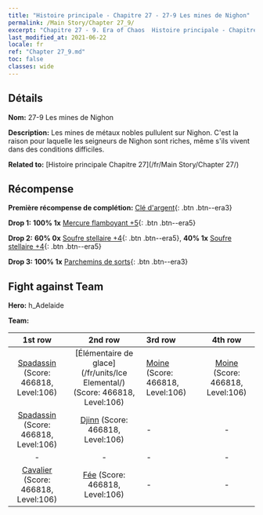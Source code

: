 ```yaml
---
title: "Histoire principale - Chapitre 27 - 27-9 Les mines de Nighon"
permalink: /Main Story/Chapter 27_9/
excerpt: "Chapitre 27 - 9. Era of Chaos  Histoire principale - Chapitre 27_9. 27-9 Les mines de Nighon"
last_modified_at: 2021-06-22
locale: fr
ref: "Chapter 27_9.md"
toc: false
classes: wide
---
```


## Détails

 **Nom:** 27-9 Les mines de Nighon

 **Description:** Les mines de métaux nobles pullulent sur Nighon. C'est la raison pour laquelle les seigneurs de Nighon sont riches, même s'ils vivent dans des conditions difficiles.

 **Related to:** [Histoire principale Chapitre 27](/fr/Main Story/Chapter 27/)

## Récompense

 **Première récompense de complétion:** [Clé d'argent](/ItemsFR/con_693/){: .btn .btn--era3}

 **Drop 1:** **100% 1x** [Mercure flamboyant +5](/ItemsFR/mat_98/){: .btn .btn--era5}

 **Drop 2:** **60% 0x** [Soufre stellaire +4](/ItemsFR/mat_92/){: .btn .btn--era5}, **40% 1x** [Soufre stellaire +4](/ItemsFR/mat_92/){: .btn .btn--era5}

 **Drop 3:** **100% 1x** [Parchemins de sorts](/ItemsFR/con_694/){: .btn .btn--era3}


## Fight against Team
 **Hero:** h_Adelaide

 **Team:**


  | 1st row | 2nd row | 3rd row | 4th row |
  |:----:|:----:|:----|:----:|
  | [Spadassin](/fr/units/Swordsman/) (Score: 466818, Level:106)  | [Élémentaire de glace](/fr/units/Ice Elemental/) (Score: 466818, Level:106)  | [Moine](/fr/units/Monk/) (Score: 466818, Level:106)  | [Moine](/fr/units/Monk/) (Score: 466818, Level:106)  |
  | [Spadassin](/fr/units/Swordsman/) (Score: 466818, Level:106)  | [Djinn](/fr/units/Genie/) (Score: 466818, Level:106)  | - | - |
  | - | - | - | - |
  | [Cavalier](/fr/units/Cavalier/) (Score: 466818, Level:106)  | [Fée](/fr/units/Sprite/) (Score: 466818, Level:106)  | - | - |


